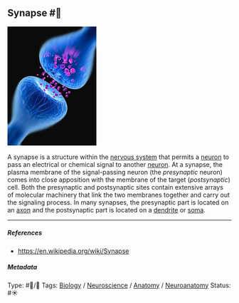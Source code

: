## Synapse  #🧠

![200](43E3A1DF-7386-4CDA-AB42-F9462948734A.png)

A synapse is a structure within the [nervous system]() that permits a [neuron](Neuron.md) to pass an electrical or chemical signal to another [neuron](Neuron.md). At a synapse, the plasma membrane of the signal-passing neuron (the *presynaptic* neuron) comes into close apposition with the membrane of the target (*postsynaptic*) cell. Both the presynaptic and postsynaptic sites contain extensive arrays of molecular machinery that link the two membranes together and carry out the signaling process. In many synapses, the presynaptic part is located on an [axon](Axon.md) and the postsynaptic part is located on a [dendrite](Dendrite.md) or [soma]().

---

##### References

* https://en.wikipedia.org/wiki/Synapse

##### Metadata

Type: #🔵/🔵 
Tags: [Biology]() / [Neuroscience](Neuroscience.md) / [Anatomy]() / [Neuroanatomy](Neuroanatomy.md) 
Status: #☀️ 
